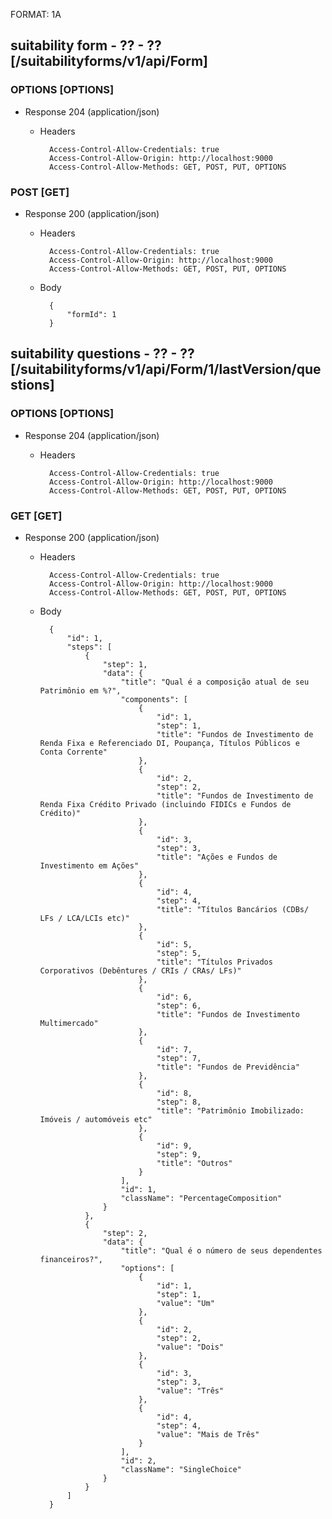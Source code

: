 FORMAT: 1A

## suitability form - ?? - ?? [/suitabilityforms/v1/api/Form]

### OPTIONS [OPTIONS]

+ Response 204 (application/json)

  + Headers

          Access-Control-Allow-Credentials: true
          Access-Control-Allow-Origin: http://localhost:9000
          Access-Control-Allow-Methods: GET, POST, PUT, OPTIONS

### POST [GET]

+ Response 200 (application/json)

  + Headers

          Access-Control-Allow-Credentials: true
          Access-Control-Allow-Origin: http://localhost:9000
          Access-Control-Allow-Methods: GET, POST, PUT, OPTIONS


  + Body

          {
              "formId": 1
          }

## suitability questions - ?? - ?? [/suitabilityforms/v1/api/Form/1/lastVersion/questions]

### OPTIONS [OPTIONS]

+ Response 204 (application/json)

  + Headers

          Access-Control-Allow-Credentials: true
          Access-Control-Allow-Origin: http://localhost:9000
          Access-Control-Allow-Methods: GET, POST, PUT, OPTIONS

### GET [GET]

+ Response 200 (application/json)

  + Headers

          Access-Control-Allow-Credentials: true
          Access-Control-Allow-Origin: http://localhost:9000
          Access-Control-Allow-Methods: GET, POST, PUT, OPTIONS

  + Body

          {
              "id": 1,
              "steps": [
                  {
                      "step": 1,
                      "data": {
                          "title": "Qual é a composição atual de seu Patrimônio em %?",
                          "components": [
                              {
                                  "id": 1,
                                  "step": 1,
                                  "title": "Fundos de Investimento de Renda Fixa e Referenciado DI, Poupança, Títulos Públicos e Conta Corrente"
                              },
                              {
                                  "id": 2,
                                  "step": 2,
                                  "title": "Fundos de Investimento de Renda Fixa Crédito Privado (incluindo FIDICs e Fundos de Crédito)"
                              },
                              {
                                  "id": 3,
                                  "step": 3,
                                  "title": "Ações e Fundos de Investimento em Ações"
                              },
                              {
                                  "id": 4,
                                  "step": 4,
                                  "title": "Títulos Bancários (CDBs/ LFs / LCA/LCIs etc)"
                              },
                              {
                                  "id": 5,
                                  "step": 5,
                                  "title": "Títulos Privados Corporativos (Debêntures / CRIs / CRAs/ LFs)"
                              },
                              {
                                  "id": 6,
                                  "step": 6,
                                  "title": "Fundos de Investimento Multimercado"
                              },
                              {
                                  "id": 7,
                                  "step": 7,
                                  "title": "Fundos de Previdência"
                              },
                              {
                                  "id": 8,
                                  "step": 8,
                                  "title": "Patrimônio Imobilizado: Imóveis / automóveis etc"
                              },
                              {
                                  "id": 9,
                                  "step": 9,
                                  "title": "Outros"
                              }
                          ],
                          "id": 1,
                          "className": "PercentageComposition"
                      }
                  },
                  {
                      "step": 2,
                      "data": {
                          "title": "Qual é o número de seus dependentes financeiros?",
                          "options": [
                              {
                                  "id": 1,
                                  "step": 1,
                                  "value": "Um"
                              },
                              {
                                  "id": 2,
                                  "step": 2,
                                  "value": "Dois"
                              },
                              {
                                  "id": 3,
                                  "step": 3,
                                  "value": "Três"
                              },
                              {
                                  "id": 4,
                                  "step": 4,
                                  "value": "Mais de Três"
                              }
                          ],
                          "id": 2,
                          "className": "SingleChoice"
                      }
                  }
              ]
          }
